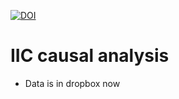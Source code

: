 [![DOI](https://zenodo.org/badge/255813329.svg)](https://zenodo.org/badge/latestdoi/255813329)

# IIC causal analysis

* Data is in dropbox now

